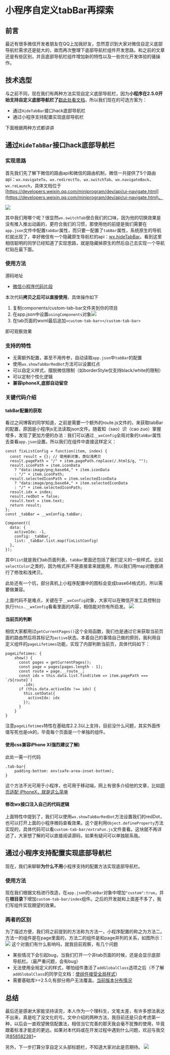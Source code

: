 # 小程序自定义tabBar再探索

## 前言

最近有很多微信开发者朋友在QQ上加我好友，忽然意识到大家对微信自定义底部导航栏需求还是挺大的，故而再次整理下底部导航栏组件开发思路。和之前的文章还是有些区别，并且底部导航栏组件增加新的特性以及一些优化开发体验的骚操作。

## 技术选型

与之前不同，现在我们有两种方法实现自定义底部导航栏，因为**小程序在2.5.0开始支持自定义底部导航栏了**[戳此处看文档](https://developers.weixin.qq.com/miniprogram/dev/framework/ability/custom-tabbar.html)，所以我们现在的可选方案为：

- 通过`HideTabBar`接口hack底部导航栏
- 通过小程序支持配置实现底部导航栏

下面根据两种方式都讲讲

## 通过`HideTabBar`接口hack底部导航栏

### 实现思路

首先我们先了解下微信的路由api和微信的路由机制，微信一共提供了5个路由api：`wx.navigateTo`、`wx.redirectTo`、`wx.switchTab`、`wx.navigateBack`、`wx.reLaunch`，具体文档位于[https://developers.weixin.qq.com/miniprogram/dev/api/ui-navigate.html](https://developers.weixin.qq.com/miniprogram/dev/api/ui-navigate.html)。

![](./gitpic/微信小程序页面栈.png)

其中我们用哪个呢？很显然`wx.switchTab`很合我们的口味，因为他的切换效果是没有推入推出动画的，更符合我们的习惯，那使用他的前提是我们需要在`app.json`文件中配置`tabBar`属性，而只要一配置了`tabBar`属性，系统原生的导航栏就出现了，幸好微信有一个隐藏原生导航栏的api：[wx.hideTabBar](https://developers.weixin.qq.com/miniprogram/dev/api/ui-tabbar.html#wxhidetabbarobject)。看到这里相信聪明的同学已经知道了实现思路，就是隐藏掉原生的然后自己去实现一个导航栏贴在最下面。

### 使用方法

源码地址

- [微信小程序代码片段](https://developers.weixin.qq.com/s/qlbJpdmz7N7s)

本次代码**拷贝之后可以直接使用**，具体操作如下

1. 复制components/custom-tab-bar文件夹到你的项目
2. 在app.json中设置`usingComponents`对象![](./gitpic/appJsonConfig.png)
3. 在tab页面的wxml最后追加`<custom-tab-bar></custom-tab-bar>`

即可观察效果

### 支持的特性

- 无需额外配置，甚至不用传参，自动读取`app.json`中`tabBar`的配置
- 使用`wx.showTabBarRedDot`方法可以设置红点
- 可以自定义样式，摆脱微信限制（如borderStyle仅支持black/white的限制）
- 可以定制个性化逻辑
- **兼容iphoneX,底部自动留空**

### 关键代码介绍

#### tabBar配置的获取

看过之间博客的同学知道，之前是需要一个额外的route.js文件的，来获取tabBar的配置，原因是小程序js无法读取json文件。随着知（sao）识（cao zuo）掌握增多，发现了更加方便的办法：我们可以通过`__wxConfig`全局对象的`tabBar`属性去查看`app.json`设置。所以我们在组件中直接这样定义：

	const fixListConfig = function(item, index) {
	  const result = {}; // 使用新对象，类似浅拷贝
	  result.pagePath = "/" + item.pagePath.replace(/.html$/g, "");
	  result.iconPath = item.iconData
	    ? "data:image/png;base64," + item.iconData
	    : "/" + item.iconPath;
	  result.selectedIconPath = item.selectedIconData
	    ? "data:image/png;base64," + item.selectedIconData
	    : "/" + item.selectedIconPath;
	  result.idx = index;
	  result.redDot = false;
	  result.text = item.text;
	  return result;
	};	
	const _tabBar = __wxConfig.tabBar;
	
	Component({
	  data: {
	    activeIdx: -1,
	    config: _tabBar,
	    list: _tabBar.list.map(fixListConfig)
	  },
	});

其中`list`就是我们tab页面列表，`tabBar`里面还包括了我们定义的一些样式，比如`selectColor`之类的，因为格式并不是直接拿来就能用，所以我们用map对数据进行了修改和浅拷贝。

此处还有一个坑，部分真机上小程序配置中的图标会变成base64格式的，所以需要做兼容。

上面代码不是难点，关键在于`__wxConfig`对象，大家可以在微信开发工具控制台执行`this.__wxConfig`看看里面的内容，相信能对你有所启发。
![](./gitpic/wxConfig.png)

#### 当前页的判断

相信大家都用过`getCurrentPages()`这个全局函数，我们也是通过它来获取当前页面的路由然后将其标记为`active`状态。本着自己的事情自己做的原则，我利用自定义组件的`pageLifetimes`功能，实现了内部判断当前页，具体代码如下：

	pageLifetimes: {
		show() {
		  const pages = getCurrentPages();
		  const page = pages[pages.length - 1];
		  const route = page.__route__;
		  const idx = this.data.list.find(item => item.pagePath === `/${route}`)
		    .idx;
		  if (this.data.activeIdx !== idx) {
		    this.setData({
		      activeIdx: idx
		    });
		  }
		}
	}
	
注意`pageLifetimes`特性在基础库2.2.3以上支持，目前没什么问题，其实外面传值写死也是ok的，毕竟每个页面是一个单独的组件。

#### 使用css兼容iPhone X(**强烈建议了解**)

此处一需一行代码
	
	.tab-bar{
		padding-bottom: env(safe-area-inset-bottom);
	}

这个方法不光可用于小程序，也可用于移动端，网上有很多介绍他的文章，比如[网页适配 iPhoneX，就是这么简单](https://aotu.io/notes/2017/11/27/iphonex/index.html)

#### 修改wx接口注入自己的代码逻辑

上面特性中提到了，我们可以使用`wx.showTabBarRedDot`方法设置我们的redDot，也可以打开上面的小程序微码查看效果。这个是利用`Object.defineProperty`方法实现的，具体代码可以看`custom-tab-bar/extraFun.js`文件查看。这块就不再详述了，大家想了解的可以直接阅读源码，如果有疑问可以单独联系我。


## 通过小程序支持配置实现底部导航栏

现在，我们来聊聊**为什么不用**小程序支持的配置方法实现底部导航栏。

### 使用方法

现在我们根据文档进行改造，在`app.json`的`tabBar`对象中增加`"custom":true`，并在**根目录**下增加`custom-tab-bar/index`组件。之后的开发就和上面差不多了，我们写组件实现期望的效果。

### 两者的区别

为了描述方便，我们将之前提到的方法称为方法一，小程序配置的称之为方法二。方法一的组件是在page里面的，方法二的组件是和page并列的关系，如图所示：
![](./gitpic/lzffdb.png)
这个对我们有什么影响吗，就我目前观察，有几个问题

- 某些情况下会引起bug，当我们打开一个非tab页面的时候，还是会显示底部导航栏。（最严重问题，会有bug）
- 无法使用全局定义的样式，哪怕组件激活了`addGlobalClass`选项之后（不了解`addGlobalClass`的同学见文档：[使组件接受全局样式](https://developers.weixin.qq.com/miniprogram/dev/framework/custom-component/wxml-wxss.html#%E4%BD%BF%E7%BB%84%E4%BB%B6%E6%8E%A5%E5%8F%97%E5%85%A8%E5%B1%80%E6%A0%B7%E5%BC%8F)）
- 需要基础库>=2.5.0,有部分用户无法覆盖。[当前版本分布情况](https://developers.weixin.qq.com/miniprogram/dev/framework/client-lib/version.html)

## 总结

最后还是感谢大家能坚持读完，本人作为一个理科生，文笔太差，有许多想法表达不出来，真是吃了没文化的亏。文中介绍的两种方法，我目前还是只会考虑第一种，以后会一直观望微信配置法，相信当它完善的那天我会毫不犹豫的使用，毕竟跟着标准才能走的更远。如果对本代码或在开发过程中遇到什么问题，欢迎与我交流[858582381](http://wpa.qq.com/msgrd?v=3&uin=858582381)~

另外，下一步打算分享自定义头部标题栏，不知道大家对此是否期待。
![](./gitpic/custom-navigation-bar.png)
